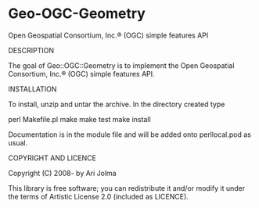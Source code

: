 Geo-OGC-Geometry
================

Open Geospatial Consortium, Inc.® (OGC) simple features API

DESCRIPTION

The goal of Geo::OGC::Geometry is to implement the Open Geospatial
Consortium, Inc.® (OGC) simple features API.

INSTALLATION

To install, unzip and untar the archive. In the directory created type

perl Makefile.pl
make
make test
make install

Documentation is in the module file and will be added onto
perllocal.pod as usual.

COPYRIGHT AND LICENCE

Copyright (C) 2008- by Ari Jolma

This library is free software; you can redistribute it and/or modify
it under the terms of Artistic License 2.0 (included as LICENCE).
